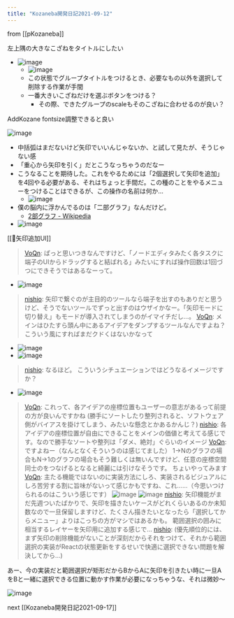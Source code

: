```yaml
---
title: "Kozaneba開発日記2021-09-12"
---
```


from [[pKozaneba]]


左上隅の大きなこざねをタイトルにしたい
- ![image](https://gyazo.com/201b1ef86921dba92c7d47d9c8fcd376/thumb/1000)
    - ![image](https://gyazo.com/bd0acfe46820849e56d77d4df27440aa/thumb/1000)
    - この状態でグループタイトルをつけるとき、必要なもの以外を選択して削除する作業が手間
    - 一番大きいこざねだけを選ぶボタンをつける？
        - その際、できたグループのscaleもそのこざねに合わせるのが良い？

AddKozane fontsize調整できると良い


![image](https://gyazo.com/54241c98f65a3774ffc23234c857afac/thumb/1000)
- 中括弧はまだないけど矢印でいいんじゃないか、と試して見たが、そうじゃない感
- 「重心から矢印を引く」だとこうなっちゃうのだなー
- こうなることを期待した。これをやるためには「2個選択して矢印を追加」を4回やる必要がある、それはちょっと手間だ。この種のことをやるメニューをつけることはできるが、この操作の名前は何か…
    - ![image](https://gyazo.com/9edeef836dc4663a9d821a1fc48fe13e/thumb/1000)
- 僕の脳内に浮かんでるのは「二部グラフ」なんだけど。
    - [2部グラフ - Wikipedia](https://ja.wikipedia.org/wiki/2部グラフ)
- ![image](https://gyazo.com/db24cc8fbda75c98c436458fb4fcf5fc/thumb/1000)


[[🤔矢印追加UI]]
> [VoQn](https://twitter.com/VoQn/status/1436737605840764932): ぱっと思いつきなんですけど、「ノードエディタみたく各タスクに端子のUIからドラッグすると結ばれる」みたいにすれば操作回数は1回づつにできそうではあるなーって。
- ![image](https://gyazo.com/26620e7c9196d42fa70d54753a009e15/thumb/1000)
> [nishio](https://twitter.com/nishio/status/1436744219742203911): 矢印で繋ぐのが主目的のツールなら端子を出すのもありだと思うけど、そうでないツールでずっと出すのはウザイかなー。「矢印モードに切り替え」もモードが導入されてしまうのがイマイチだし…。
> [VoQn](https://twitter.com/VoQn/status/1436751102075043840): メインはひたすら頭ん中にあるアイデアをダンプするツールなんですよね？
> こういう風にすればまだクドくはないかなって
- ![image](https://gyazo.com/2950335587921f1b48dc4725ac4ab149/thumb/1000)
- ![image](https://gyazo.com/1dc94c5352d0670f86d0de7627111609/thumb/1000)
> [nishio](https://twitter.com/nishio/status/1436752076948664321): なるほど。
> こういうシチュエーションではどうなるイメージですか？
- ![image](https://gyazo.com/6c40f1d9e3a5a8c771aa6e8310ad9457/thumb/1000)
> [VoQn](https://twitter.com/VoQn/status/1436753138506088454): これって、各アイデアの座標位置もユーザーの意志があるって前提の方が良いんですかね
> (勝手にソートしたり整列されると、ソフトウェア側がバイアスを掛けてしまう、みたいな懸念とかあるかんじ？)
> [nishio](https://twitter.com/nishio/status/1436753583379083264): 各アイデアの座標位置が自由にできることをメインの価値と考えてる感じです。なので勝手なソートや整列は「ダメ、絶対」ぐらいのイメージ
> [VoQn](https://twitter.com/VoQn/status/1436755213898059780): ですよねー（なんとなくそういうのは感じてました）
> 1→Nのグラフの場合もN→1のグラフの場合もそう難しくは無いんですけど、任意の座標空間同士のをつなげるとなると綺麗には引けなそうです。
> ちょいやってみます
> [VoQn](https://twitter.com/VoQn/status/1436765275769032704): 主たる機能ではないのに実装方法にしろ、実装されるビジュアルにしろ苦労する割に旨味がないって感じかもですね、これ……（今思いつけられるのはこういう感じです）
![image](https://gyazo.com/63d0f11136f978303d85e65a98d9e80c/thumb/1000)
![image](https://gyazo.com/efc63108e90f03b3da0108f44251c1e3/thumb/1000)
> [nishio](https://twitter.com/nishio/status/1436766830362693632): 矢印機能がまだ先週ついたばかりで、矢印を描きたいケースがどれくらいあるのか未知数なので一旦保留しますけど、たくさん描きたいとなったら「選択してからメニュー」よりはこっちの方がマシではあるかも。
> 範囲選択の囲みに相当するレイヤーを矢印用に追加する感じで…
> [nishio](https://twitter.com/nishio/status/1436767233376612355): (優先順位的には、まず矢印の削除機能がないことが深刻だからそれをつけて、それから範囲選択の実装がReactの状態更新をするせいで快適に選択できない問題を解決してから…)

あー、今の実装だと範囲選択が矩形だからBからAに矢印を引きたい時に一旦AをBと一緒に選択できる位置に動かす作業が必要になっちゃうな、それは微妙〜

![image](https://gyazo.com/00bba1c295614aa54a083f50c3e15972/thumb/1000)

next [[Kozaneba開発日記2021-09-17]]
